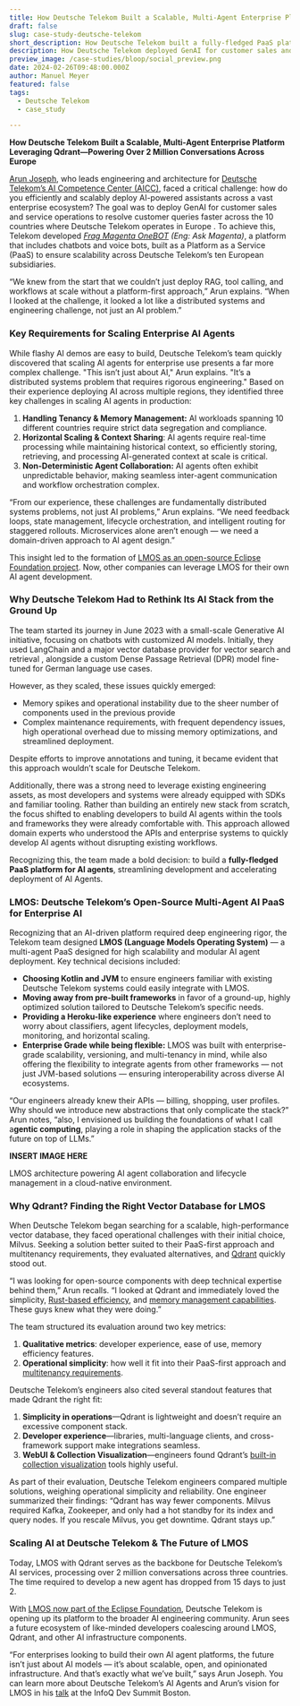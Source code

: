```yaml
---
title: How Deutsche Telekom Built a Scalable, Multi-Agent Enterprise Platform Leveraging Qdrant—Powering Over 2 Million Conversations Across Europe
draft: false
slug: case-study-deutsche-telekom
short_description: How Deutsche Telekom built a fully-fledged PaaS platform for AI agents, streamlining development and accelerating deployment of AI Agents. 
description: How Deutsche Telekom deployed GenAI for customer sales and service operations to resolve customer queries faster across the 10 countries.
preview_image: /case-studies/bloop/social_preview.png
date: 2024-02-26T09:48:00.000Z
author: Manuel Meyer
featured: false
tags: 
  - Deutsche Telekom
  - case_study

---
```


**How Deutsche Telekom Built a Scalable, Multi-Agent Enterprise Platform Leveraging Qdrant—Powering Over 2 Million Conversations Across Europe**

[Arun Joseph](https://www.linkedin.com/in/arun-joseph-ab47102a/), who leads engineering and architecture for [Deutsche Telekom’s AI Competence Center (AICC)](https://www.telekom.com/en/company/digital-responsibility/details/artificial-intelligence-at-deutsche-telekom-1055154), faced a critical challenge: how do you efficiently and scalably deploy AI-powered assistants across a vast enterprise ecosystem? The goal was to deploy GenAI for customer sales and service operations to resolve customer queries faster across the 10 countries where Deutsche Telekom operates in Europe . To achieve this, Telekom developed [*Frag Magenta OneBOT*](https://www.telekom.de/hilfe/frag-magenta?samChecked=true) *(Eng: Ask Magenta)*, a platform that includes chatbots and voice bots, built as a Platform as a Service (PaaS) to ensure scalability across Deutsche Telekom’s ten European subsidiaries.

“We knew from the start that we couldn’t just deploy RAG, tool calling, and workflows at scale without a platform-first approach,” Arun explains. “When I looked at the challenge, it looked a lot like a distributed systems and engineering challenge, not just an AI problem.”

### **Key Requirements for Scaling Enterprise AI Agents**

While flashy AI demos are easy to build, Deutsche Telekom’s team quickly discovered that scaling AI agents for enterprise use presents a far more complex challenge. "This isn’t just about AI," Arun explains. "It’s a distributed systems problem that requires rigorous engineering." Based on their experience deploying AI across multiple regions, they identified three key challenges in scaling AI agents in production:

1. **Handling Tenancy & Memory Management:** AI workloads spanning 10 different countries require strict data segregation and compliance.  
2. **Horizontal Scaling & Context Sharing**: AI agents require real-time processing while maintaining historical context, so efficiently storing, retrieving, and processing AI-generated context at scale is critical.  
3. **Non-Deterministic Agent Collaboration:** AI agents often exhibit unpredictable behavior, making seamless inter-agent communication and workflow orchestration complex.

“From our experience, these challenges are fundamentally distributed systems problems, not just AI problems,” Arun explains. “We need feedback loops, state management, lifecycle orchestration, and intelligent routing for staggered rollouts. Microservices alone aren’t enough — we need a domain-driven approach to AI agent design.”

This insight led to the formation of [LMOS as an open-source Eclipse Foundation project](https://eclipse.dev/lmos/). Now, other companies can leverage LMOS for their own AI agent development.

### **Why Deutsche Telekom Had to Rethink Its AI Stack from the Ground Up**

The team started its journey in June 2023 with a small-scale Generative AI initiative, focusing on chatbots with customized AI models. Initially, they used LangChain and a major vector database provider for vector search and retrieval , alongside a custom Dense Passage Retrieval (DPR) model fine-tuned for German language use cases.

However, as they scaled, these issues quickly emerged:

* Memory spikes and operational instability due to the sheer number of components used in the previous provide  
* Complex maintenance requirements, with frequent dependency issues, high operational overhead due to missing memory optimizations, and streamlined deployment.

Despite efforts to improve annotations and tuning, it became evident that this approach wouldn’t scale for Deutsche Telekom. 

Additionally, there was a strong need to leverage existing engineering assets, as most developers and systems were already equipped with SDKs and familiar tooling. Rather than building an entirely new stack from scratch, the focus shifted to enabling developers to build AI agents within the tools and frameworks they were already comfortable with. This approach allowed domain experts who understood the APIs and enterprise systems to quickly develop AI agents without disrupting existing workflows.

Recognizing this, the team made a bold decision: to build a **fully-fledged PaaS platform for AI agents**, streamlining development and accelerating deployment of AI Agents. 

### **LMOS: Deutsche Telekom’s Open-Source Multi-Agent AI PaaS for Enterprise AI**

Recognizing that an AI-driven platform required deep engineering rigor, the Telekom team designed **LMOS (Language Models Operating System)** — a multi-agent PaaS designed for high scalability and modular AI agent deployment. Key technical decisions included:

* **Choosing Kotlin and JVM** to ensure engineers familiar with existing Deutsche Telekom systems could easily integrate with LMOS.  
* **Moving away from pre-built frameworks** in favor of a ground-up, highly optimized solution tailored to Deutsche Telekom’s specific needs.  
* **Providing a Heroku-like experience** where engineers don’t need to worry about classifiers, agent lifecycles, deployment models, monitoring, and horizontal scaling.  
* **Enterprise Grade while being flexible:** LMOS was built with enterprise-grade scalability, versioning, and multi-tenancy in mind, while also offering the flexibility to integrate agents from other frameworks — not just JVM-based solutions — ensuring interoperability across diverse AI ecosystems.

“Our engineers already knew their APIs — billing, shopping, user profiles. Why should we introduce new abstractions that only complicate the stack?” Arun notes, “also, I envisioned us building the foundations of what I call a**gentic computing**, playing a role in shaping the application stacks of the future on top of LLMs.”

**INSERT IMAGE HERE**

LMOS architecture powering AI agent collaboration and lifecycle management in a cloud-native environment.

### **Why Qdrant? Finding the Right Vector Database for LMOS**

When Deutsche Telekom began searching for a scalable, high-performance vector database, they faced operational challenges with their initial choice, Milvus. Seeking a solution better suited to their PaaS-first approach and multitenancy requirements, they evaluated alternatives, and [Qdrant](https://qdrant.tech/qdrant-vector-database/) quickly stood out.

“I was looking for open-source components with deep technical expertise behind them,” Arun recalls. “I looked at Qdrant and immediately loved the simplicity, [Rust-based efficiency](https://qdrant.tech/articles/why-rust/), and [memory management capabilities](https://qdrant.tech/articles/memory-consumption/). These guys knew what they were doing.”

The team structured its evaluation around two key metrics:

1. **Qualitative metrics**: developer experience, ease of use, memory efficiency features.  
2. **Operational simplicity**: how well it fit into their PaaS-first approach and [multitenancy requirements](https://qdrant.tech/documentation/guides/multiple-partitions/).

Deutsche Telekom’s engineers also cited several standout features that made Qdrant the right fit:

1. **Simplicity in operations**—Qdrant is lightweight and doesn’t require an excessive component stack.  
2. **Developer experience**—libraries, multi-language clients, and cross-framework support make integrations seamless.  
3. **WebUI & Collection Visualization**—engineers found Qdrant’s [built-in collection visualization](https://qdrant.tech/documentation/web-ui/) tools highly useful.

As part of their evaluation, Deutsche Telekom engineers compared multiple solutions, weighing operational simplicity and reliability. One engineer summarized their findings: “Qdrant has way fewer components. Milvus required Kafka, Zookeeper, and only had a hot standby for its index and query nodes. If you rescale Milvus, you get downtime. Qdrant stays up.” 

### **Scaling AI at Deutsche Telekom & The Future of LMOS**

Today, LMOS with Qdrant serves as the backbone for Deutsche Telekom’s AI services, processing over 2 million conversations across three countries. The time required to develop a new agent has dropped from 15 days to just 2\.

With [LMOS now part of the Eclipse Foundation](https://projects.eclipse.org/projects/technology.lmos), Deutsche Telekom is opening up its platform to the broader AI engineering community. Arun sees a future ecosystem of like-minded developers coalescing around LMOS, Qdrant, and other AI infrastructure components.

“For enterprises looking to build their own AI agent platforms, the future isn’t just about AI models — it’s about scalable, open, and opinionated infrastructure. And that’s exactly what we’ve built,” says Arun Joseph. You can learn more about Deutsche Telekom’s AI Agents and Arun’s vision for LMOS in his [talk](https://www.infoq.com/presentations/ai-agents-platform%20) at the InfoQ Dev Summit Boston.